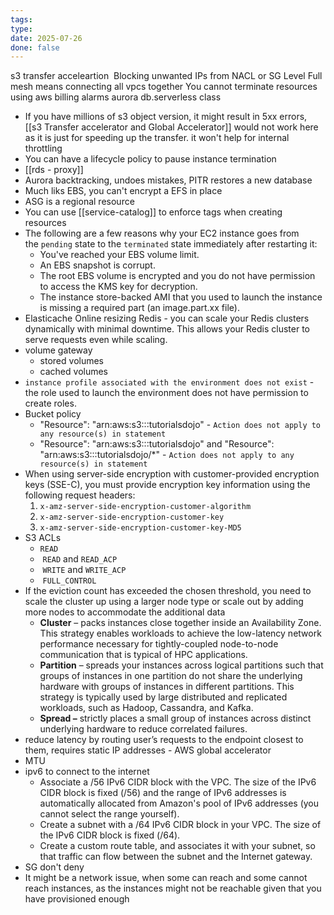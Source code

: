 ```yaml
---
tags: 
type: 
date: 2025-07-26
done: false
---
```

s3 transfer acceleartion 
Blocking unwanted IPs from NACL or SG Level
Full mesh means connecting all vpcs together
You cannot terminate resources using aws billing alarms
aurora db.serverless class
- If you have millions of s3 object version, it might result in 5xx errors, [[s3 Transfer accelerator and Global Accelerator]] would not work here as it is just for speeding up the transfer. it won't help for internal throttling
- You can have a lifecycle policy to pause instance termination
- [[rds - proxy]]
- Aurora backtracking, undoes mistakes, PITR restores a new database
- Much liks EBS, you can't encrypt a EFS in place
- ASG is a regional resource
- You can use [[service-catalog]] to enforce tags when creating resources
- The following are a few reasons why your EC2 instance goes from the `pending` state to the `terminated` state immediately after restarting it:
	- You've reached your EBS volume limit.
	- An EBS snapshot is corrupt.
	- The root EBS volume is encrypted and you do not have permission to access the KMS key for decryption.
	- The instance store-backed AMI that you used to launch the instance is missing a required part (an image.part.xx file).
- Elasticache Online resizing Redis - you can scale your Redis clusters dynamically with minimal downtime. This allows your Redis cluster to serve requests even while scaling.
- volume gateway 
	- stored volumes
	- cached volumes
- `instance profile associated with the environment does not exist` - the role used to launch the environment does not have permission to create roles.
- Bucket policy
	- "Resource": "arn:aws:s3:::tutorialsdojo" - `Action does not apply to any resource(s) in statement`
	- "Resource": "arn:aws:s3:::tutorialsdojo" and "Resource": "arn:aws:s3:::tutorialsdojo/\*" - `Action does not apply to any resource(s) in statement`
- When using server-side encryption with customer-provided encryption keys (SSE-C), you must provide encryption key information using the following request headers:
	1. `x-amz-server-side​-encryption​-customer-algorithm`
	2. `x-amz-server-side​-encryption​-customer-key`
	3. `x-amz-server-side​-encryption​-customer-key-MD5`
- S3 ACLs
	- `READ`
	-  `READ` and `READ_ACP`
	-  `WRITE` and `WRITE_ACP`
	-  `FULL_CONTROL`
- If the eviction count has exceeded the chosen threshold, you need to scale the cluster up using a larger node type or scale out by adding more nodes to accommodate the additional data
	- **Cluster** – packs instances close together inside an Availability Zone. This strategy enables workloads to achieve the low-latency network performance necessary for tightly-coupled node-to-node communication that is typical of HPC applications.
	- **Partition** – spreads your instances across logical partitions such that groups of instances in one partition do not share the underlying hardware with groups of instances in different partitions. This strategy is typically used by large distributed and replicated workloads, such as Hadoop, Cassandra, and Kafka.
	- **Spread –** strictly places a small group of instances across distinct underlying hardware to reduce correlated failures.
- reduce latency by routing user’s requests to the endpoint closest to them, requires static IP addresses - AWS global accelerator
- MTU
- ipv6 to connect to the internet
	- Associate a /56 IPv6 CIDR block with the VPC. The size of the IPv6 CIDR block is fixed (/56) and the range of IPv6 addresses is automatically allocated from Amazon's pool of IPv6 addresses (you cannot select the range yourself).
	- Create a subnet with a /64 IPv6 CIDR block in your VPC. The size of the IPv6 CIDR block is fixed (/64).
	- Create a custom route table, and associates it with your subnet, so that traffic can flow between the subnet and the Internet gateway.
- SG don't deny
- It might be a network issue, when some can reach and some cannot reach instances, as the instances might not be reachable given that you have provisioned enough 

